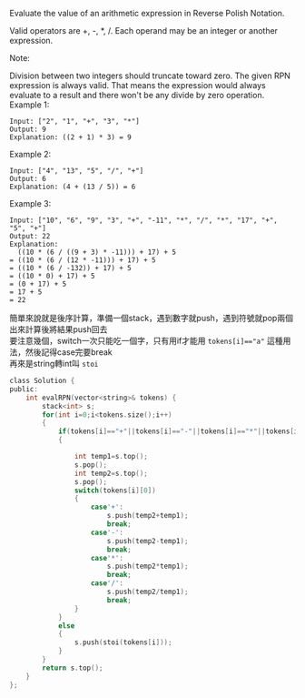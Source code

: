 Evaluate the value of an arithmetic expression in Reverse Polish Notation.

Valid operators are +, -, *, /. Each operand may be an integer or another expression.

Note:

Division between two integers should truncate toward zero.
The given RPN expression is always valid. That means the expression would always evaluate to a result and there won't be any divide by zero operation.
Example 1:
```
Input: ["2", "1", "+", "3", "*"]
Output: 9
Explanation: ((2 + 1) * 3) = 9
```
Example 2:
```
Input: ["4", "13", "5", "/", "+"]
Output: 6
Explanation: (4 + (13 / 5)) = 6
```
Example 3:
```
Input: ["10", "6", "9", "3", "+", "-11", "*", "/", "*", "17", "+", "5", "+"]
Output: 22
Explanation: 
  ((10 * (6 / ((9 + 3) * -11))) + 17) + 5
= ((10 * (6 / (12 * -11))) + 17) + 5
= ((10 * (6 / -132)) + 17) + 5
= ((10 * 0) + 17) + 5
= (0 + 17) + 5
= 17 + 5
= 22
```
簡單來說就是後序計算，準備一個stack，遇到數字就push，遇到符號就pop兩個出來計算後將結果push回去  
要注意幾個，switch一次只能吃一個字，只有用if才能用 ```tokens[i]=="a"``` 這種用法，然後記得case完要break  
再來是string轉int叫 ```stoi``` 

```c
class Solution {
public:
    int evalRPN(vector<string>& tokens) {
        stack<int> s;
        for(int i=0;i<tokens.size();i++)
        {
            if(tokens[i]=="+"||tokens[i]=="-"||tokens[i]=="*"||tokens[i]=="/")
            {

                int temp1=s.top();
                s.pop();
                int temp2=s.top();
                s.pop();
                switch(tokens[i][0])
                {
                    case'+':
                        s.push(temp2+temp1);
                        break;
                    case'-':
                        s.push(temp2-temp1);
                        break;
                    case'*':
                        s.push(temp2*temp1);
                        break;
                    case'/':
                        s.push(temp2/temp1);
                        break;
                }
            }
            else
            {
                s.push(stoi(tokens[i]));
            }
        }
        return s.top();
    }
};
```

